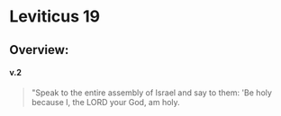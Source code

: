 # Leviticus 19

## Overview:


#### v.2
>"Speak to the entire assembly of Israel and say to them: 'Be holy because I, the LORD your God, am holy.


